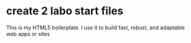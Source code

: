 # create 2 labo start files

This is my HTML5 boilerplate. I use it to build fast, robust, and adaptable web apps or sites
